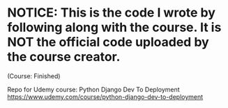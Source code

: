 # NOTICE: This is the code I wrote by following along with the course. It is NOT the official code uploaded by the course creator.
(Course: Finished)

Repo for Udemy course: Python Django Dev To Deployment
https://www.udemy.com/course/python-django-dev-to-deployment
